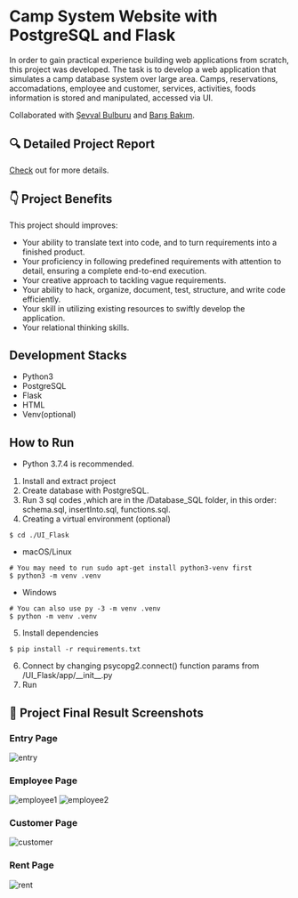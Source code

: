 # Camp System Website with PostgreSQL and Flask
In order to gain practical experience building web applications from scratch, this project was developed. The task is to develop a web application that simulates a camp database system over large area. Camps, reservations, accomadations, employee and customer, services, activities, foods information is stored and manipulated, accessed via UI.

Collaborated with [Şevval Bulburu](https://github.com/sevvalbulburu) and [Barış Bakım](https://github.com/bbakim).

##  🔍 Detailed Project Report
[Check](Detailed_Report.pdf) out for more details.

## 👇 Project Benefits
This project should improves:
- Your ability to translate text into code, and to turn requirements into a finished product.
- Your proficiency in following predefined requirements with attention to detail, ensuring a complete end-to-end execution.
- Your creative approach to tackling vague requirements.
- Your ability to hack, organize, document, test, structure, and write code efficiently.
- Your skill in utilizing existing resources to swiftly develop the application.
- Your relational thinking skills.

## Development Stacks
- Python3
- PostgreSQL
- Flask
- HTML
- Venv(optional)

## How to Run
- Python 3.7.4 is recommended.
1. Install and extract project
2. Create database with PostgreSQL.
3. Run 3 sql codes ,which are in the /Database_SQL folder, in this order: schema.sql, insertInto.sql, functions.sql.
4. Creating a virtual environment (optional)
```
$ cd ./UI_Flask
```
-  macOS/Linux
```
# You may need to run sudo apt-get install python3-venv first
$ python3 -m venv .venv
```
- Windows
```
# You can also use py -3 -m venv .venv
$ python -m venv .venv
```
5. Install dependencies
```
$ pip install -r requirements.txt
```
6. Connect by changing psycopg2.connect() function params from /UI_Flask/app/_\_init__.py
7. Run

## 📍 Project Final Result Screenshots
### Entry Page
![entry](https://user-images.githubusercontent.com/75525649/217833426-ddc5ba57-a01f-4f24-9ab6-aed470f3fee7.png)

### Employee Page
![employee1](https://user-images.githubusercontent.com/75525649/217833434-78d6b741-5238-4f2d-a0ae-e51988bf76fd.png)
![employee2](https://user-images.githubusercontent.com/75525649/217833440-e0b92e28-b7a2-4e25-bf28-762b76573bd3.png)

### Customer Page
![customer](https://user-images.githubusercontent.com/75525649/217833456-5b5315b0-584d-4c8f-82b7-31c2d9f33d57.png)

### Rent Page
![rent](https://user-images.githubusercontent.com/75525649/217833462-0edba555-c5cb-40c0-8b5c-342cf2b5fa02.png)
